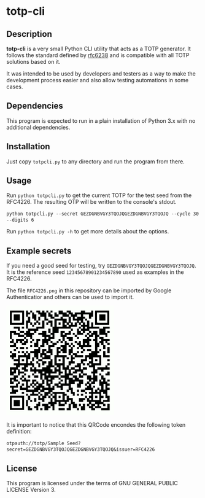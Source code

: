 # totp-cli

## Description

**totp-cli** is a very small Python CLI utility that acts as a TOTP generator. 
It follows the standard defined by [rfc6238](https://datatracker.ietf.org/doc/html/rfc6238)
and is compatible with all TOTP solutions based on it.

It was intended to be used by developers and testers as a way to make the development
process easier and also allow testing automations in some cases.

## Dependencies

This program is expected to run in a plain installation of Python 3.x with no 
additional dependencies.

## Installation

Just copy `totpcli.py` to any directory and run the program from there.

##  Usage

Run `python totpcli.py` to get the current TOTP for the test seed from the RFC4226.
The resulting OTP will be written to the console's stdout.

```
python totpcli.py --secret GEZDGNBVGY3TQOJQGEZDGNBVGY3TQOJQ --cycle 30 --digits 6
```

Run `python totpcli.py -h` to get more details about the options.

## Example secrets

If you need a good seed for testing, try `GEZDGNBVGY3TQOJQGEZDGNBVGY3TQOJQ`. It
is the reference seed `12345678901234567890` used as examples in the RFC4226.

The file `RFC4226.png` in this repository can be imported by Google Authenticatior 
and others can be used to import it.

![](RFC4226.png)

It is important to notice that this QRCode encondes the following token definition:

```
otpauth://totp/Sample Seed?secret=GEZDGNBVGY3TQOJQGEZDGNBVGY3TQOJQ&issuer=RFC4226
```

## License

This program is licensed under the terms of GNU GENERAL PUBLIC LICENSE Version 3.
